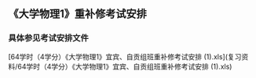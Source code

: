 ## 《大学物理1》重补修考试安排

### 具体参见考试安排文件

[64学时（4学分）《大学物理1》宜宾、自贡组班重补修考试安排 (1).xls](复习资料/64学时（4学分）《大学物理1》宜宾、自贡组班重补修考试安排 (1).xls)







